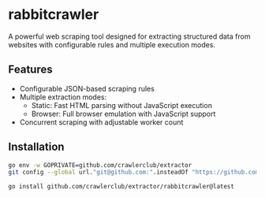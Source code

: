 # rabbitcrawler

A powerful web scraping tool designed for extracting structured data from websites with configurable rules and multiple execution modes.

## Features

- Configurable JSON-based scraping rules
- Multiple extraction modes:
  - Static: Fast HTML parsing without JavaScript execution
  - Browser: Full browser emulation with JavaScript support
- Concurrent scraping with adjustable worker count

## Installation

```bash
go env -w GOPRIVATE=github.com/crawlerclub/extractor
git config --global url."git@github.com:".insteadOf "https://github.com/"

go install github.com/crawlerclub/extractor/rabbitcrawler@latest
```

